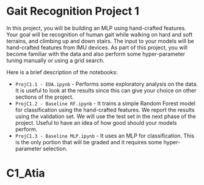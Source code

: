 # Gait Recognition Project 1

In this project, you will be building an MLP using hand-crafted features. Your goal will be recognition of human gait while walking on hard and soft terrains, and climbing up and down stairs. The input to your models will be hand-crafted features from IMU devices. As part of this project, you will become familiar with the data and also perform some hyper-parameter tuning manually or using a grid search.

Here is a brief description of the notebooks:
- `ProjC1.1 - EDA.ipynb` - Performs some exploratory analysis on the data. It is useful to look at the results since this can give your choice on other sections of the project.
- `ProjC1.2 - Baseline RF.ipynb` - It trains a simple Random Forest model for classification using the hand-crafted features. We report the results using the validation set. We will use the test set in the next phase of the project. Useful to have an idea of how good should your models perform.
- `ProjC1.3 - Baseline MLP.ipynb` - It uses an MLP for classification. This is the only portion that will be graded and it requires some hyper-parameter selection.
# C1_Atia
